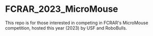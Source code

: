 # FCRAR_2023_MicroMouse
This repo is for those interested in competing in FCRAR's MicroMouse competition, hosted this year (2023) by USF and RoboBulls.
